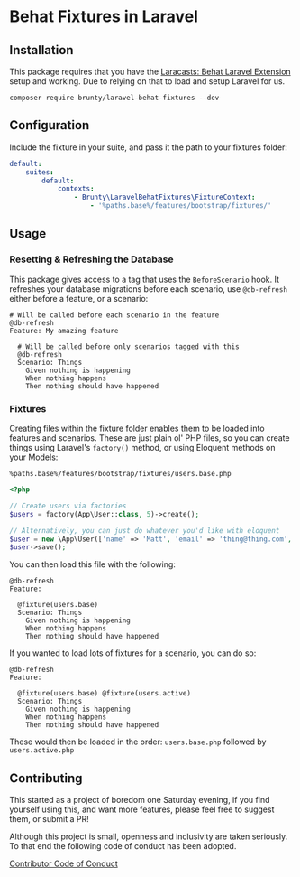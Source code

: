 # Behat Fixtures in Laravel

## Installation

This package requires that you have the [Laracasts: Behat Laravel Extension](https://github.com/laracasts/Behat-Laravel-Extension) setup and working. Due to relying on that to load and setup Laravel for us.

`composer require brunty/laravel-behat-fixtures --dev`

## Configuration

Include the fixture in your suite, and pass it the path to your fixtures folder:
```yaml
default:
    suites:
        default:
            contexts:
                - Brunty\LaravelBehatFixtures\FixtureContext:
                    - '%paths.base%/features/bootstrap/fixtures/'
```

## Usage

### Resetting & Refreshing the Database

This package gives access to a tag that uses the `BeforeScenario` hook. It refreshes your database migrations before each scenario, use `@db-refresh` either before a feature, or a scenario:

```gherkin
# Will be called before each scenario in the feature
@db-refresh
Feature: My amazing feature
```

```gherkin
  # Will be called before only scenarios tagged with this
  @db-refresh
  Scenario: Things
    Given nothing is happening
    When nothing happens
    Then nothing should have happened
```

### Fixtures

Creating files within the fixture folder enables them to be loaded into features and scenarios. These are just plain ol' PHP files, so you can create things using Laravel's `factory()` method, or using Eloquent methods on your Models:

`%paths.base%/features/bootstrap/fixtures/users.base.php`

```php
<?php

// Create users via factories
$users = factory(App\User::class, 5)->create();

// Alternatively, you can just do whatever you'd like with eloquent
$user = new \App\User(['name' => 'Matt', 'email' => 'thing@thing.com', 'password' => bcrypt('apassword')]);
$user->save();
```

You can then load this file with the following:

```gherkin
@db-refresh
Feature:

  @fixture(users.base)
  Scenario: Things
    Given nothing is happening
    When nothing happens
    Then nothing should have happened

```

If you wanted to load lots of fixtures for a scenario, you can do so:

```gherkin
@db-refresh
Feature:

  @fixture(users.base) @fixture(users.active)
  Scenario: Things
    Given nothing is happening
    When nothing happens
    Then nothing should have happened

```
These would then be loaded in the order: `users.base.php` followed by `users.active.php`

## Contributing

This started as a project of boredom one Saturday evening, if you find yourself using this, and want more features, please feel free to suggest them, or submit a PR!

Although this project is small, openness and inclusivity are taken seriously. To that end the following code of conduct has been adopted.

[Contributor Code of Conduct](CONTRIBUTING.md)
